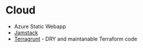 # Cloud

* Azure Static Webapp
* [Jamstack](https://jamstack.org/)
* [Terragrunt](https://terragrunt.gruntwork.io/) - DRY and maintanable Terraform code
